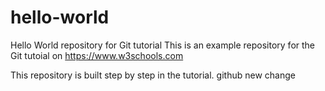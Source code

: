 # hello-world
Hello World repository for Git tutorial
This is an example repository for the Git tutoial on https://www.w3schools.com

This repository is built step by step in the tutorial.
github
new change
